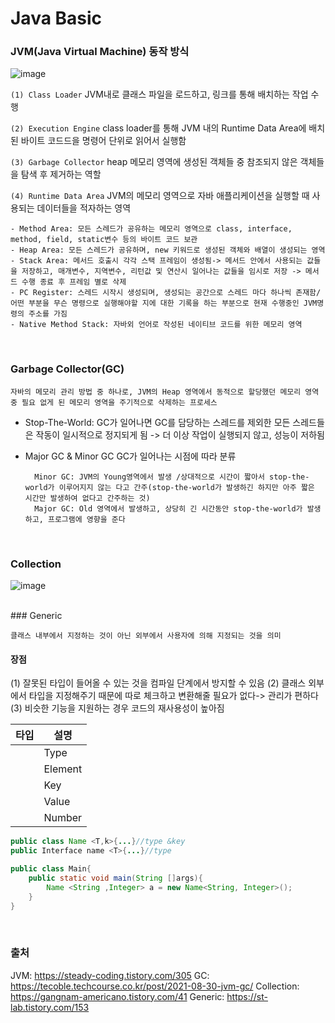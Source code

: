 # Java Basic

### JVM(Java Virtual Machine) 동작 방식

![image](https://user-images.githubusercontent.com/55472510/180148232-8853d53b-cf9d-4dbe-ba74-1bf3f3f28b88.png)

`(1) Class Loader`
JVM내로 클래스 파일을 로드하고, 링크를 통해 배치하는 작업 수행

`(2) Execution Engine`
class loader를 통해 JVM 내의 Runtime Data Area에 배치된 바이트 코드드을 명령어 단위로 읽어서 실행함

`(3) Garbage Collector`
heap 메모리 영역에 생성된 객체들 중 참조되지 않은 객체들을 탐색 후 제거하는 역할

`(4) Runtime Data Area`
JVM의 메모리 영역으로 자바 애플리케이션을 실행할 때 사용되는 데이터들을 적자하는 영역

    - Method Area: 모든 스레드가 공유하는 메모리 영역으로 class, interface, method, field, static변수 등의 바이트 코드 보관
    - Heap Area: 모든 스레드가 공유하며, new 키워드로 생성된 객체와 배열이 생성되는 영역
    - Stack Area: 메서드 호출시 각각 스택 프레임이 생성됨-> 메서드 안에서 사용되는 값들을 저장하고, 매개변수, 지역변수, 리턴값 및 연산시 일어나는 값들을 임시로 저장 -> 메서드 수행 종료 후 프레임 별로 삭제
    - PC Register: 스레드 시작시 생성되며, 생성되는 공간으로 스레드 마다 하나씩 존재함/ 어떤 부분을 무슨 명령으로 실행해야할 지에 대한 기록을 하는 부분으로 현재 수행중인 JVM명령의 주소를 가짐
    - Native Method Stack: 자바외 언어로 작성된 네이티브 코드를 위한 메모리 영역

<br/>

### Garbage Collector(GC)

`자바의 메모리 관리 방법 중 하나로, JVM의 Heap 영역에서 동적으로 할당했던 메모리 영역 중 필요 없게 된 메모리 영역을 주기적으로 삭제하는 프로세스`

- Stop-The-World: GC가 일어나면 GC를 담당하는 스레드를 제외한 모든 스레드들은 작동이 일시적으로 정지되게 됨 -> 더 이상 작업이 실행되지 않고, 성능이 저하됨

- Major GC & Minor GC
  GC가 일어나는 시점에 따라 분류

        Minor GC: JVM의 Young영역에서 발생 /상대적으로 시간이 짧아서 stop-the-world가 이루어지지 않는 다고 간주(stop-the-world가 발생하긴 하지만 아주 짧은 시간만 발생하여 없다고 간주하는 것)
        Major GC: Old 영역에서 발생하고, 상당히 긴 시간동안 stop-the-world가 발생하고, 프로그램에 영향을 준다

  <br/>

### Collection

![image](https://user-images.githubusercontent.com/55472510/180153264-ff729007-fb4d-4f1d-a280-9f26692bd511.png)

<br/>
### Generic

`클래스 내부에서 지정하는 것이 아닌 외부에서 사용자에 의해 지정되는 것을 의미`

#### 장점

(1) 잘못된 타입이 들어올 수 있는 것을 컴파일 단계에서 방지할 수 있음
(2) 클래스 외부에서 타입을 지정해주기 때문에 따로 체크하고 변환해줄 필요가 없다-> 관리가 편하다
(3) 비슷한 기능을 지원하는 경우 코드의 재사용성이 높아짐

| 타입 | 설명    |
| ---- | ------- |
| <T>  | Type    |
| <E>  | Element |
| <K>  | Key     |
| <V>  | Value   |
| <N>  | Number  |

```Java
public class Name <T,k>{...}//type &key
public Interface name <T>{...}//type

public class Main{
    public static void main(String []args){
        Name <String ,Integer> a = new Name<String, Integer>();
    }
}
```

<br/>

### 출처

JVM: https://steady-coding.tistory.com/305
GC: https://tecoble.techcourse.co.kr/post/2021-08-30-jvm-gc/
Collection: https://gangnam-americano.tistory.com/41
Generic: https://st-lab.tistory.com/153
